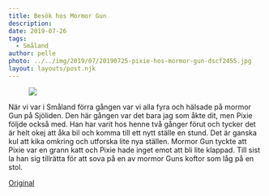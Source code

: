 ```yaml
---
title: Besök hos Mormor Gun
description: 
date: 2019-07-26 
tags:
  - Småland
author: pelle
photo: ../../img/2019/07/20190725-pixie-hos-mormor-gun-dscf2455.jpg
layout: layouts/post.njk
---
```



<figure class="aligncenter">
  <img src="../../img/2019/07/20190725-pixie-hos-mormor-gun-dscf2455.jpg" class="wp-image-420"/>
</figure>

När vi var i Småland förra gången var vi alla fyra och hälsade på mormor Gun på Sjöliden. Den här gången var det bara jag som åkte dit, men Pixie följde också med. Han har varit hos henne två gånger förut och tycker det är helt okej att åka bil och komma till ett nytt ställe en stund. Det är ganska kul att kika omkring och utforska lite nya ställen. Mormor Gun tyckte att Pixie var en grann katt och Pixie hade inget emot att bli lite klappad. Till sist la han sig tillrätta för att sova på en av mormor Guns koftor som låg på en stol.

[Original](http://kroons.se/familj/2019/07/26/besok-hos-mormor-gun/)